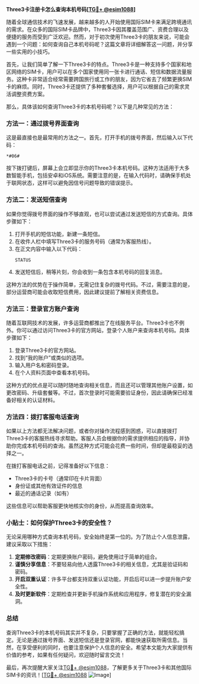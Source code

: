 **Three3卡注册卡怎么查询本机号码[[TG💪+ @esim1088](https://t.me/s/esim1088)]**

随着全球通信技术的飞速发展，越来越多的人开始使用国际SIM卡来满足跨境通讯的需求。在众多的国际SIM卡品牌中，Three3卡因其覆盖范围广、资费合理以及便捷的服务而受到广泛欢迎。然而，对于初次使用Three3卡的朋友来说，可能会遇到一个问题：如何查询自己本机号码呢？这篇文章将详细解答这一问题，并分享一些实用的小技巧。

首先，让我们简单了解一下Three3卡的特点。Three3卡是一种支持多个国家和地区网络的SIM卡，用户可以在多个国家使用同一张卡进行通话、短信和数据流量服务。这种卡非常适合经常需要跨国旅行或工作的朋友，因为它省去了频繁更换SIM卡的麻烦。同时，Three3卡还提供了多种套餐选择，用户可以根据自己的需求灵活调整资费方案。

那么，具体该如何查询Three3卡的本机号码呢？以下是几种常见的方法：

### 方法一：通过拨号界面查询

这是最直接也是最常用的方法之一。首先，打开手机的拨号界面，然后输入以下代码：

```
*#06#
```

按下拨打键后，屏幕上会立即显示你的Three3卡本机号码。这种方法适用于大多数智能手机，包括安卓和iOS系统。需要注意的是，在输入代码时，请确保手机处于联网状态，这样可以避免因信号问题导致的错误提示。

### 方法二：发送短信查询

如果你觉得拨号界面的操作不够直观，也可以尝试通过发送短信的方式查询。具体步骤如下：

1. 打开手机的短信功能，新建一条短信。
2. 在收件人栏中填写Three3卡的服务号码（通常为客服热线）。
3. 在正文内容中输入以下代码：
   ```
   STATUS
   ```
4. 发送短信后，稍等片刻，你会收到一条包含本机号码的回复消息。

这种方法的优势在于操作简单，无需记住复杂的拨号代码。不过，需要注意的是，部分运营商可能会收取短信费用，因此建议提前了解相关资费信息。

### 方法三：登录官方账户查询

随着互联网技术的发展，许多运营商都推出了在线服务平台。Three3卡也不例外。你可以通过访问Three3卡的官方网站，登录个人账户来查询本机号码。具体步骤如下：

1. 登录Three3卡的官方网站。
2. 找到“我的账户”或类似的选项。
3. 输入用户名和密码登录。
4. 在个人资料页面中查看本机号码。

这种方式的优点是可以随时随地查询相关信息，而且还可以管理其他账户设置，如更改密码、升级套餐等。不过，首次登录时可能需要验证身份，因此请确保已经准备好相关的认证材料。

### 方法四：拨打客服电话查询

如果以上方法都无法解决问题，或者你对操作流程感到困惑，可以直接拨打Three3卡的客服热线寻求帮助。客服人员会根据你的需求提供相应的指导，并协助你完成本机号码的查询。虽然这种方式可能会花费一些时间，但却是最稳妥的选择之一。

在拨打客服电话之前，记得准备好以下信息：

- Three3卡的卡号（通常印在卡片背面）
- 身份证或其他有效证件的信息
- 最近的通话记录（如有）

这些信息可以帮助客服更快地核实你的身份，从而提高查询效率。

### 小贴士：如何保护Three3卡的安全性？

无论采用哪种方式查询本机号码，安全始终是第一位的。为了防止个人信息泄露，建议采取以下措施：

1. **定期修改密码**：定期更换账户密码，避免使用过于简单的组合。
2. **谨慎分享信息**：不要轻易向他人透露Three3卡的相关信息，尤其是验证码和密码。
3. **开启双重认证**：许多平台都支持双重认证功能，开启后可以进一步提升账户安全性。
4. **及时更新软件**：定期检查并更新手机操作系统和应用程序，修复潜在的安全漏洞。

### 总结

查询Three3卡的本机号码其实并不复杂，只要掌握了正确的方法，就能轻松搞定。无论是通过拨号界面、发送短信还是登录官网，都能快速获取所需信息。当然，在享受便利的同时，也要注意保护个人信息的安全。希望本文能为大家提供有价值的参考，如果有任何疑问，欢迎随时留言交流！

最后，再次提醒大家关注[TG💪+ @esim1088](https://t.me/s/esim1088)，了解更多关于Three3卡和其他国际SIM卡的资讯！[[TG💪+ @esim1088](https://t.me/s/esim1088) ![Image](https://i.postimg.cc/4NQfJmqS/Snipaste-2025-05-13-00-14-12.png)]